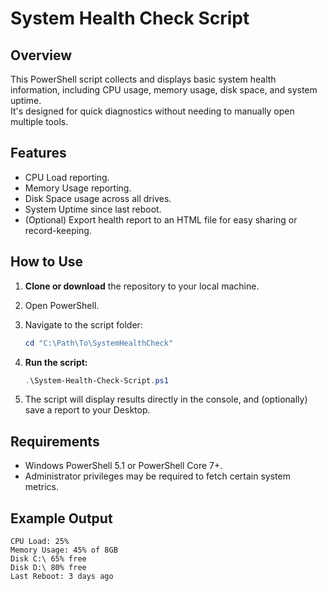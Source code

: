 # System Health Check Script

## Overview
This PowerShell script collects and displays basic system health information, including CPU usage, memory usage, disk space, and system uptime.  
It's designed for quick diagnostics without needing to manually open multiple tools.

## Features
-  CPU Load reporting.
-  Memory Usage reporting.
-  Disk Space usage across all drives.
-  System Uptime since last reboot.
-  (Optional) Export health report to an HTML file for easy sharing or record-keeping.

## How to Use

1. **Clone or download** the repository to your local machine.
2. Open PowerShell.
3. Navigate to the script folder:

    ```powershell
    cd "C:\Path\To\SystemHealthCheck"
    ```

4. **Run the script:**

    ```powershell
    .\System-Health-Check-Script.ps1
    ```

5. The script will display results directly in the console, and (optionally) save a report to your Desktop.

## Requirements
- Windows PowerShell 5.1 or PowerShell Core 7+.
- Administrator privileges may be required to fetch certain system metrics.

## Example Output
```plaintext
CPU Load: 25%
Memory Usage: 45% of 8GB
Disk C:\ 65% free
Disk D:\ 80% free
Last Reboot: 3 days ago
